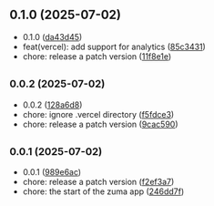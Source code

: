 ## 0.1.0 (2025-07-02)

* 0.1.0 ([da43d45](https://github.com/pauldvlp/zuma/commit/da43d45))
* feat(vercel): add support for analytics ([85c3431](https://github.com/pauldvlp/zuma/commit/85c3431))
* chore: release a patch version ([11f8e1e](https://github.com/pauldvlp/zuma/commit/11f8e1e))



## <small>0.0.2 (2025-07-02)</small>

* 0.0.2 ([128a6d8](https://github.com/pauldvlp/zuma/commit/128a6d8))
* chore: ignore .vercel directory ([f5fdce3](https://github.com/pauldvlp/zuma/commit/f5fdce3))
* chore: release a patch version ([9cac590](https://github.com/pauldvlp/zuma/commit/9cac590))



## <small>0.0.1 (2025-07-02)</small>

* 0.0.1 ([989e6ac](https://github.com/pauldvlp/zuma/commit/989e6ac))
* chore: release a patch version ([f2ef3a7](https://github.com/pauldvlp/zuma/commit/f2ef3a7))
* chore: the start of the zuma app ([246dd7f](https://github.com/pauldvlp/zuma/commit/246dd7f))



